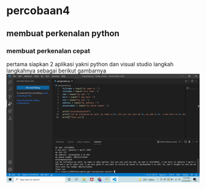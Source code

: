 # percobaan4
## membuat perkenalan python 

### membuat perkenalan cepat
pertama siapkan 2 aplikasi yakni python dan visual studio
langkah langkahnya sebagai berikut 
gambarnya 
![gambar 1](sstugas/gambar1.png)
